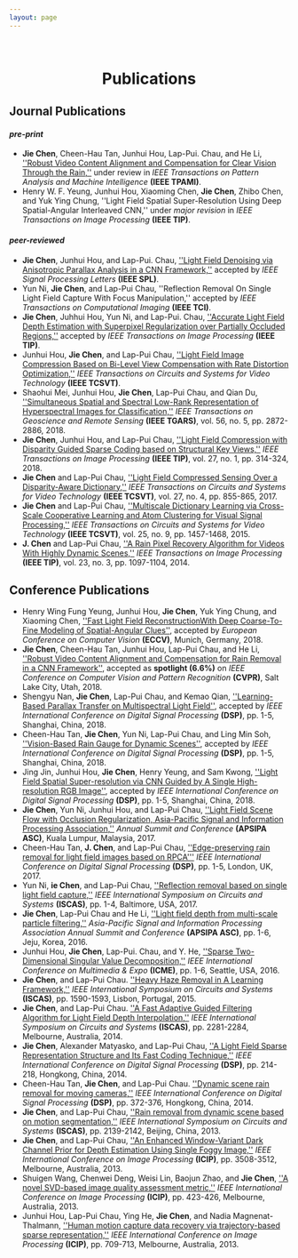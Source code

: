 ```yaml
---
layout: page
---
```


<p>&nbsp;</p>
<h1 style="text-align: center;">Publications</h1>

## Journal Publications  

#### _pre-print_  
* **Jie Chen**,  Cheen-Hau Tan, Junhui Hou, Lap-Pui. Chau, and He Li, [''Robust Video Content Alignment and Compensation for Clear Vision Through the Rain,''](https://arxiv.org/abs/1804.09555) under review in _IEEE Transactions on Pattern Analysis and Machine Intelligence_ **(IEEE TPAMI)**.  
* Henry W. F. Yeung, Junhui Hou, Xiaoming Chen, **Jie Chen**, Zhibo Chen, and Yuk Ying Chung, ''Light Field Spatial Super-Resolution Using Deep Spatial-Angular Interleaved CNN,'' under _major revision_ in _IEEE Transactions on Image Processing_ **(IEEE TIP)**.  

#### _peer-reviewed_ 
* **Jie Chen**, Junhui Hou, and Lap-Pui. Chau, [''Light Field Denoising via Anisotropic Parallax Analysis in a CNN Framework,''](https://arxiv.org/abs/1805.12358) accepted by _IEEE Signal Processing Letters_ **(IEEE SPL)**.  
* Yun Ni, **Jie Chen**, and Lap-Pui Chau, ''Reflection Removal On Single Light Field Capture With Focus Manipulation,'' accepted by _IEEE Transactions on Computational Imaging_ **(IEEE TCI)**.  
* **Jie Chen**, Juhhui Hou, Yun Ni, and Lap-Pui. Chau, [''Accurate Light Field Depth Estimation with Superpixel Regularization over Partially Occluded Regions,''](https://arxiv.org/abs/1708.01964) accepted by _IEEE Transactions on Image Processing_ **(IEEE TIP)**.  
* Junhui Hou, **Jie Chen**, and Lap-Pui Chau, [''Light Field Image Compression Based on Bi-Level View Compensation with Rate Distortion Optimization,''](https://ieeexplore.ieee.org/abstract/document/8283506/) _IEEE Transactions on Circuits and Systems for Video Technology_ **(IEEE TCSVT)**.  
* Shaohui Mei, Junhui Hou, **Jie Chen**, Lap-Pui Chau, and Qian Du, [''Simultaneous Spatial and Spectral Low-Rank Representation of Hyperspectral Images for Classification,''](https://ieeexplore.ieee.org/abstract/document/8248629/) _IEEE Transactions on Geoscience and Remote Sensing_ **(IEEE TGARS)**, vol. 56, no. 5, pp. 2872-2886, 2018.  
* **Jie Chen**, Junhui Hou, and Lap-Pui Chau, [''Light Field Compression with Disparity Guided Sparse Coding based on Structural Key Views,''](http://ieeexplore.ieee.org/document/8030107/) _IEEE Transactions on Image Processing_ **(IEEE TIP)**, vol. 27, no. 1, pp. 314-324, 2018.  
* **Jie Chen** and Lap-Pui Chau, [''Light Field Compressed Sensing Over a Disparity-Aware Dictionary,''](http://ieeexplore.ieee.org.ezlibproxy1.ntu.edu.sg/document/7368916/) _IEEE Transactions on Circuits and Systems for Video Technology_ **(IEEE TCSVT)**, vol. 27, no. 4, pp. 855-865, 2017.  
* **Jie Chen** and Lap-Pui Chau, [''Multiscale Dictionary Learning via Cross-Scale Cooperative Learning and Atom Clustering for Visual Signal Processing,''](http://ieeexplore.ieee.org.ezlibproxy1.ntu.edu.sg/document/7014226/) _IEEE Transactions on Circuits and Systems for Video Technology_ **(IEEE TCSVT)**, vol. 25, no. 9, pp. 1457-1468, 2015.  
* **J. Chen** and Lap-Pui Chau, [''A Rain Pixel Recovery Algorithm for Videos With Highly Dynamic Scenes,''](http://ieeexplore.ieee.org.ezlibproxy1.ntu.edu.sg/document/6662475/) _IEEE Transactions on Image Processing_ **(IEEE TIP)**, vol. 23, no. 3, pp. 1097-1104, 2014. 

## Conference Publications  
* Henry Wing Fung Yeung, Junhui Hou, **Jie Chen**, Yuk Ying Chung, and Xiaoming Chen, [''Fast Light Field ReconstructionWith Deep Coarse-To-Fine Modeling of Spatial-Angular Clues''](), accepted by _European Conference on Computer Vision_ **(ECCV)**, Munich, Germany, 2018.
* **Jie Chen**, Cheen-Hau Tan, Junhui Hou, Lap-Pui Chau, and He Li, [''Robust Video Content Alignment and Compensation for Rain Removal in a CNN Framework''](https://arxiv.org/abs/1708.01964), accepted as **spotlight (6.6%)** on _IEEE Conference on Computer Vision and Pattern Recognition_ **(CVPR)**, Salt Lake City, Utah, 2018.  
* Shengyu Nan, **Jie Chen**, Lap-Pui Chau, and Kemao Qian, [''Learning-Based Parallax Transfer on Multispectral Light Field''](), accepted by _IEEE International Conference on Digital Signal Processing_ **(DSP)**, pp. 1-5, Shanghai, China, 2018.    
* Cheen-Hau Tan, **Jie Chen**, Yun Ni, Lap-Pui Chau, and Ling Min Soh, [''Vision-Based Rain Gauge for Dynamic Scenes''](), accepted by _IEEE International Conference on Digital Signal Processing_ **(DSP)**, pp. 1-5, Shanghai, China, 2018.   
* Jing Jin, Junhui Hou, **Jie Chen**, Henry Yeung, and Sam Kwong, [''Light Field Spatial Super-resolution via CNN Guided by A Single High-resolution RGB Image''](), accepted by _IEEE International Conference on Digital Signal Processing_ **(DSP)**, pp. 1-5, Shanghai, China, 2018.  
* **Jie Chen**, Yun Ni, Junhui Hou, and Lap-Pui Chau, [''Light Field Scene Flow with Occlusion Regularization, Asia-Pacific Signal and Information Processing Association,''](https://ieeexplore.ieee.org/abstract/document/8282200/) _Annual Summit and Conference_ **(APSIPA ASC)**, Kuala Lumpur, Malaysia, 2017.  
* Cheen-Hau Tan, **J. Chen**, and Lap-Pui Chau, [''Edge-preserving rain removal for light field images based on RPCA'''](http://ieeexplore.ieee.org/document/8096066/) _IEEE International Conference on Digital Signal Processing_ **(DSP)**, pp. 1-5, London, UK, 2017.   
* Yun Ni, **ie Chen**, and Lap-Pui Chau, [''Reflection removal based on single light field capture,''](http://ieeexplore.ieee.org/abstract/document/8050813/) _IEEE International Symposium on Circuits and Systems_ **(ISCAS)**, pp. 1-4, Baltimore, USA, 2017.  
* **Jie Chen**, Lap-Pui Chau and He Li, [''Light field depth from multi-scale particle filtering,''](http://ieeexplore.ieee.org/document/7820906/) _Asia-Pacific Signal and Information Processing Association Annual Summit and Conference_ **(APSIPA ASC)**, pp. 1-6, Jeju, Korea, 2016.  
* Junhui Hou, **Jie Chen**, Lap-Pui. Chau, and Y. He, [''Sparse Two-Dimensional Singular Value Decomposition,''](http://ieeexplore.ieee.org/document/7552922/) _IEEE International Conference on Multimedia & Expo_ **(ICME)**, pp. 1-6, Seattle, USA,  2016.  
* **Jie Chen**, and Lap-Pui Chau. [''Heavy Haze Removal in A Learning Framework,''](http://ieeexplore.ieee.org/document/7168952/) _IEEE International Symposium on Circuits and Systems_ **(ISCAS)**, pp. 1590-1593, Lisbon, Portugal, 2015.  
* **Jie Chen**, and Lap-Pui Chau. [''A Fast Adaptive Guided Filtering Algorithm for Light Field Depth Interpolation,''](http://ieeexplore.ieee.org/document/6865626/) _IEEE International Symposium on Circuits and Systems_ **(ISCAS)**, pp. 2281-2284, Melbourne, Australia, 2014.  
* **Jie Chen**, Alexander Matyasko, and Lap-Pui Chau, [''A Light Field Sparse Representation Structure and Its Fast Coding Technique,''](http://ieeexplore.ieee.org/document/6900831/) _IEEE International Conference on Digital Signal Processing_ **(DSP)**, pp. 214-218, Hongkong, China, 2014.  
* Cheen-Hau Tan, **Jie Chen**, and Lap-Pui Chau. [''Dynamic scene rain removal for moving cameras,''](http://ieeexplore.ieee.org/document/6900689/) _IEEE International Conference on Digital Signal Processing_ **(DSP)**, pp. 372-376, Hongkong, China, 2014.  
* **Jie Chen**, and Lap-Pui Chau, [''Rain removal from dynamic scene based on motion segmentation,''](http://ieeexplore.ieee.org/document/6572297/) _IEEE International Symposium on Circuits and Systems_ **(ISCAS)**, pp. 2139-2142, Beijing, China, 2013.  
* **Jie Chen**, and Lap-Pui Chau, [''An Enhanced Window-Variant Dark Channel Prior for Depth Estimation Using Single Foggy Image,''](http://ieeexplore.ieee.org/document/6738724/) _IEEE International Conference on Image Processing_ **(ICIP)**, pp. 3508-3512, Melbourne, Australia, 2013.  
* Shuigen Wang, Chenwei Deng, Weisi Lin, Baojun Zhao, and **Jie Chen**, [''A novel SVD-based image quality assessment metric,''](http://ieeexplore.ieee.org/document/6738087/) _IEEE International Conference on Image Processing_ **(ICIP)**, pp. 423-426, Melbourne, Australia, 2013.  
* Junhui Hou, Lap-Pui Chau, Ying He, **Jie Chen**, and Nadia Magnenat-Thalmann, [''Human motion capture data recovery via trajectory-based sparse representation,''](http://ieeexplore.ieee.org/abstract/document/6738146/) _IEEE International Conference on Image Processing_ **(ICIP)**, pp. 709-713, Melbourne, Australia, 2013.  
